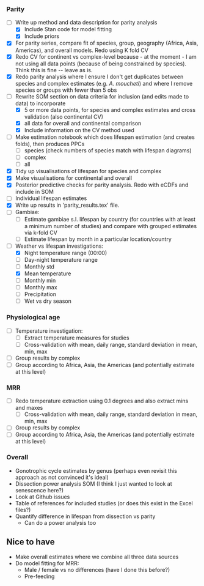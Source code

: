### Parity

* [ ] Write up method and data description for parity analysis
  * [x] Include Stan code for model fitting
  * [x] Include priors
* [x] For parity series, compare fit of species, group, geography (Africa, Asia, Americas), and overall models. Redo using K fold CV
* [x] Redo CV for continent vs complex-level because - at the moment - I am not using all data points (because of being constrained by species). Think this is fine -- leave as is.
* [x] Redo parity analysis where I ensure I don't get duplicates between species and complex estimates (e.g. *A. moucheti*) and where I remove species or groups with fewer than 5 obs
* [ ] Rewrite SOM section on data criteria for inclusion (and edits made to data) to incorporate
  * [x] 5 or more data points, for species and complex estimates and cross validation (also continental CV)
  * [x] all data for overall and continental comparison
  * [x] Include information on the CV method used
* [ ] Make estimation notebook which does lifespan estimation (and creates folds), then produces PPCs
  * [ ] species (check numbers of species match with lifespan diagrams)
  * [ ] complex
  * [ ] all 
* [x] Tidy up visualisations of lifespan for species and complex
* [x] Make visualisations for continental and overall
* [x] Posterior predictive checks for parity analysis. Redo with eCDFs and include in SOM
* [ ] Individual lifespan estimates
* [x] Write up results in 'parity_results.tex' file.
* [ ] Gambiae:
  * [ ] Estimate gambiae s.l. lifespan by country (for countries with at least a minimum number of studies) and compare with grouped estimates via k-fold CV
  * [ ] Estimate lifespan by month in a particular location/country
* [ ] Weather vs lifespan investigations:
  * [x] Night temperature range (00:00)
  * [ ] Day-night temperature range
  * [ ] Monthly std
  * [x] Mean temperature
  * [ ] Monthly min
  * [ ] Monthly max
  * [ ] Precipitation
  * [ ] Wet vs dry season

### Physiological age

- [ ] Temperature investigation:
  - [ ] Extract temperature measures for studies
  - [ ] Cross-validation with mean, daily range, standard deviation in mean, min, max
- [ ] Group results by complex
- [ ] Group according to Africa, Asia, the Americas (and potentially estimate at this level)

### MRR

- [ ] Redo temperature extraction using 0.1 degrees and also extract mins and maxes
  - [ ] Cross-validation with mean, daily range, standard deviation in mean, min, max
- [ ] Group results by complex
- [ ] Group according to Africa, Asia, the Americas (and potentially estimate at this level)

### Overall

* Gonotrophic cycle estimates by genus (perhaps even revisit this approach as not convinced it's ideal)
* Dissection power analysis SOM (I think I just wanted to look at senescence here?)
* Look at Github issues
* Table of references for included studies (or does this exist in the Excel files?)
* Quantify difference in lifespan from dissection vs parity
  * Can do a power analysis too

## Nice to have

* Make overall estimates where we combine all three data sources
* Do model fitting for MRR:
  * Male / female vs no differences (have I done this before?)
  * Pre-feeding